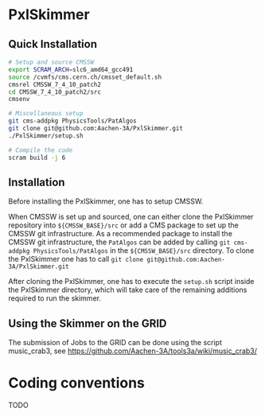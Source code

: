 # PxlSkimmer
## Quick Installation

```bash
# Setup and source CMSSW
export SCRAM_ARCH=slc6_amd64_gcc491
source /cvmfs/cms.cern.ch/cmsset_default.sh
cmsrel CMSSW_7_4_10_patch2
cd CMSSW_7_4_10_patch2/src
cmsenv

# Miscellaneous setup
git cms-addpkg PhysicsTools/PatAlgos
git clone git@github.com:Aachen-3A/PxlSkimmer.git
./PxlSkimmer/setup.sh

# Compile the code
scram build -j 6
```

## Installation
Before installing the PxlSkimmer, one has to setup CMSSW.

When CMSSW is set up and sourced, one can either clone the PxlSkimmer repository
into `${CMSSW_BASE}/src` or add a CMS package to set up the CMSSW git
infrastructure. As a recommended package to install the CMSSW git
infrastructure, the `PatAlgos` can be added by calling `git cms-addpkg
PhysicsTools/PatAlgos` in the `${CMSSW_BASE}/src` directory. To clone the
PxlSkimmer one has to call `git clone git@github.com:Aachen-3A/PxlSkimmer.git`

After cloning the PxlSkimmer, one has to execute the `setup.sh` script inside the
PxlSkimmer directory, which will take care of the remaining additions required
to run the skimmer.

## Using the Skimmer on the GRID
The submission of Jobs to the GRID can be done using the script music_crab3, see https://github.com/Aachen-3A/tools3a/wiki/music_crab3/
# Coding conventions
TODO
